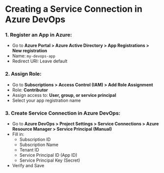 # Creating a Service Connection in Azure DevOps

### 1. Register an App in Azure:
- Go to **Azure Portal > Azure Active Directory > App Registrations > New registration**
- Name: `my-devops-app`
- Redirect URI: Leave default

### 2. Assign Role:
- Go to **Subscriptions > Access Control (IAM) > Add Role Assignment**
- Role: **Contributor**
- Assign access to: **User, group, or service principal**
- Select your app registration name

### 3. Create Service Connection in Azure DevOps:
- Go to **Azure DevOps > Project Settings > Service Connections > Azure Resource Manager > Service Principal (Manual)**
- Fill in:
  - Subscription ID
  - Subscription Name
  - Tenant ID
  - Service Principal ID (App ID)
  - Service Principal Key (Secret)
- Verify and Save

